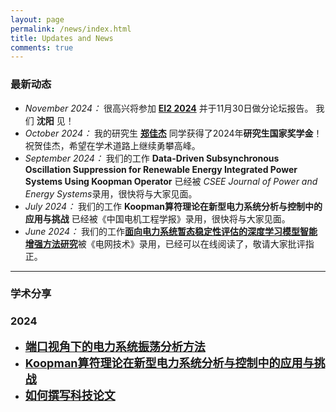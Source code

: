 ```yaml
---
layout: page
permalink: /news/index.html
title: Updates and News
comments: true
---
```


### 最新动态

- *November 2024：* 很高兴将参加 **[EI2 2024](https://attend.ieee.org/ei2-2024/panel-sessions/)** 并于11月30日做分论坛报告。 我们 **沈阳** 见！
- *October 2024：* 我的研究生 **[郑佳杰](https://lezheng.org/students/#zhengjiajie)** 同学获得了2024年**研究生国家奖学金**！祝贺佳杰，希望在学术道路上继续勇攀高峰。
- *September 2024：* 我们的工作 **Data-Driven Subsynchronous Oscillation Suppression for Renewable Energy Integrated Power Systems Using Koopman Operator** 已经被 *CSEE Journal of Power and Energy Systems*录用，很快将与大家见面。
- *July 2024：* 我们的工作 **Koopman算符理论在新型电力系统分析与控制中的应用与挑战** 已经被《中国电机工程学报》录用，很快将与大家见面。
- *June 2024：* 我们的工作[**面向电力系统暂态稳定性评估的深度学习模型智能增强方法研究**](https://kns.cnki.net/kcms2/article/abstract?v=sKJ9SXrFdEqSiT3UyVdpzr-zwqxijYDjqhFEDUO8CMRkUYrPHxbdzP2KBN3jd4qEnOqdyUwnUW_Ngymke6Ckri9cVDPVywOt-Eht0zomEpHtUZ_eRjRP4OlT-9aJ13rmdPUdyhqHCxMj10sVh0Iqd3WXZFokvtMs3kT2chj-m7VH47k0V1Nxo3AtL0oZc4VP&uniplatform=NZKPT&language=CHS/)被《电网技术》录用，已经可以在线阅读了，敬请大家批评指正。


---


### 学术分享

### 2024

- [<b><font size=4>端口视角下的电力系统振荡分析方法</font></b>](https://lezheng.org/news/port-review/)
- [<b><font size=4>Koopman算符理论在新型电力系统分析与控制中的应用与挑战</font></b>](https://lezheng.org/news/koopman-review/)
- [<b><font size=4>如何撰写科技论文</font></b>](https://lezheng.org/news/how-to-write-paper/)

